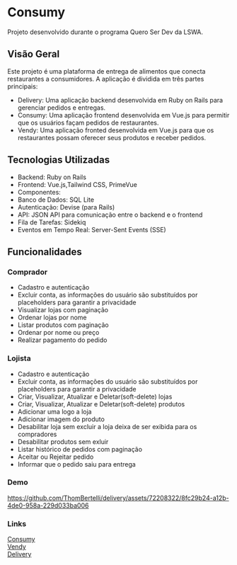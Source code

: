 # Consumy

Projeto desenvolvido durante o programa Quero Ser Dev da LSWA.

## Visão Geral

Este projeto é uma plataforma de entrega de alimentos que conecta restaurantes a consumidores. A aplicação é dividida em três partes principais:

* Delivery: Uma aplicação backend desenvolvida em Ruby on Rails para gerenciar pedidos e entregas.
* Consumy: Uma aplicação frontend desenvolvida em Vue.js para permitir que os usuários façam pedidos de restaurantes.
* Vendy: Uma aplicação fronted desenvolvida em Vue.js para que os restaurantes possam oferecer seus produtos e receber pedidos.


## Tecnologias Utilizadas

* Backend: Ruby on Rails
* Frontend: Vue.js,Tailwind CSS, PrimeVue
* Componentes:
* Banco de Dados: SQL Lite
* Autenticação: Devise (para Rails)
* API: JSON API para comunicação entre o backend e o frontend
* Fila de Tarefas: Sidekiq
* Eventos em Tempo Real: Server-Sent Events (SSE)

## Funcionalidades

### Comprador

* Cadastro e autenticação
* Excluir conta, as informações do usuário são substituídos por placeholders para garantir a privacidade
* Visualizar lojas com paginação
* Ordenar lojas por nome
* Listar produtos com paginação
* Ordenar por nome ou preço
* Realizar pagamento do pedido

### Lojista

* Cadastro e autenticação
* Excluir conta, as informações do usuário são substituídos por placeholders para garantir a privacidade
* Criar, Visualizar, Atualizar e Deletar(soft-delete) lojas
* Criar, Visualizar, Atualizar e Deletar(soft-delete) produtos
* Adicionar uma logo a loja
* Adicionar imagem do produto
* Desabilitar loja sem excluir a loja deixa de ser exibida para os compradores
* Desabilitar produtos sem exluir
* Listar histórico de pedidos com paginação
* Aceitar ou Rejeitar pedido
* Informar que o pedido saiu para entrega


### Demo

https://github.com/ThomBertelli/delivery/assets/72208322/8fc29b24-a12b-4de0-958a-229d033ba006


### Links

[Consumy](https://github.com/ThomBertelli/consumy) <br>
[Vendy](https://github.com/ThomBertelli/vendy) <br>
[Delivery](https://github.com/ThomBertelli/delivery) <br>
